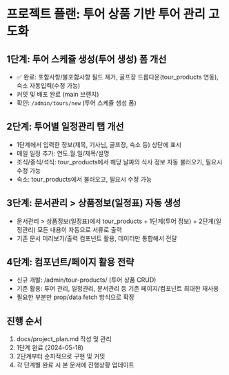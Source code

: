 # 프로젝트 플랜: 투어 상품 기반 투어 관리 고도화

## 1단계: 투어 스케쥴 생성(투어 생성) 폼 개선
- ✅ 완료: 포함사항/불포함사항 필드 제거, 골프장 드롭다운(tour_products 연동), 숙소 자동입력(수정 가능)
- 커밋 및 배포 완료 (main 브랜치)
- 확인: `/admin/tours/new` (투어 스케쥴 생성 폼)

## 2단계: 투어별 일정관리 탭 개선
- 1단계에서 입력한 정보(제목, 기사님, 골프장, 숙소 등) 상단에 표시
- 매일 일정 추가: 연도.월.일/제목/설명
- 조식/중식/석식: tour_products에서 해당 날짜의 식사 정보 자동 불러오기, 필요시 수정 가능
- 숙소: tour_products에서 불러오고, 필요시 수정 가능

## 3단계: 문서관리 > 상품정보(일정표) 자동 생성
- 문서관리 > 상품정보(일정표)에서 tour_products + 1단계(투어 정보) + 2단계(일정관리) 모든 내용이 자동으로 서류로 출력
- 기존 문서 미리보기/출력 컴포넌트 활용, 데이터만 통합해서 전달

## 4단계: 컴포넌트/페이지 활용 전략
- 신규 개발: /admin/tour-products/ (투어 상품 CRUD)
- 기존 활용: 투어 관리, 일정관리, 문서관리 등 기존 페이지/컴포넌트 최대한 재사용
- 필요한 부분만 prop/data fetch 방식으로 확장

## 진행 순서
1. docs/project_plan.md 작성 및 관리
2. 1단계 완료 (2024-05-18)
3. 2단계부터 순차적으로 구현 및 커밋
4. 각 단계별 완료 시 본 문서에 진행상황 업데이트 
